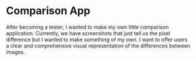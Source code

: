 <h1>Comparison App</h1>

<p>
  After becoming a tester, I wanted to make my own little comparison application. Currently, we have screenshots that just tell us the pixel difference but I wanted to make something of my own. I want to offer users a clear and comprehensive visual representation of the differences between images.
</p>
